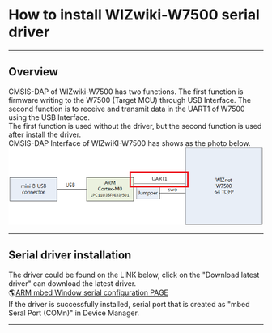 # How to install WIZwiki-W7500 serial driver

-----


## Overview

CMSIS-DAP of WIZwiki-W7500 has two functions. The first function is
firmware writing to the W7500 (Target MCU) through USB Interface. The
second function is to receive and transmit data in the UART1 of W7500
using the USB Interface.  
The first function is used without the driver, but the second function
is used after install the driver.  
CMSIS-DAP Interface of WIZwiKI-W7500 has shows as the photo below.  
![CMSIS-DAP Interface](/img/products/w7500/overview/cmsis-dap_block.png)

-----


## Serial driver installation

The driver could be found on the LINK below, click on the "Download
latest driver" can download the latest driver.  
🌎[ARM mbed Window serial configuration PAGE](http://developer.mbed.org/handbook/Windows-serial-configuration)  
If the driver is successfully installed, serial port that is created as
"mbed Seral Port (COMn)" in Device Manager.

-----
